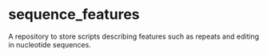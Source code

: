 # sequence_features
A repository to store scripts describing features such as repeats and editing in nucleotide sequences.
